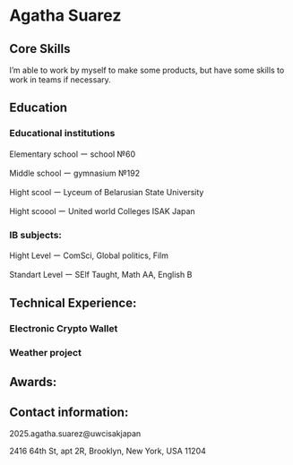 # Agatha Suarez
## Core Skills
I’m able to work by myself to make some products, but have some skills to work in teams if necessary.
## Education
### Educational institutions
Elementary school ー school №60

Middle school ー gymnasium №192

Hight scool ー Lyceum of Belarusian State University 

Hight scoool ー United world Colleges ISAK Japan 

### IB subjects:

Hight Level ー ComSci, Global politics, Film

Standart Level ー SElf Taught, Math AA, English B

## Technical Experience:
### Electronic Crypto Wallet
### Weather project

## Awards:

## Contact information: 

2025.agatha.suarez@uwcisakjapan

2416 64th St, apt 2R, Brooklyn, New York, USA 11204
